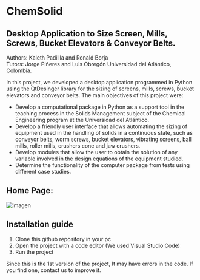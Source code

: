 # ChemSolid
## Desktop Application to Size Screen, Mills, Screws, Bucket Elevators & Conveyor Belts. 

Authors: Kaleth Padillla and Ronald Borja <br>
Tutors: Jorge Piñeres and Luis Obregón
Universidad del Atlántico, Colombia.

In this project, we developed a desktop application programmed in Python using the QtDesinger library for the sizing of screens, mills, screws, bucket elevators and conveyor belts. The main objectives of this project were:

* Develop a computational package in Python as a support tool in the teaching process in the Solids Management subject of the Chemical Engineering program at the Universidad del Atlántico.
* Develop a friendly user interface that allows automating the sizing of equipment used in the handling of solids in a continuous state, such as conveyor belts, worm screws, bucket elevators, vibrating screens, ball mills, roller mills, crushers cone and jaw crushers.
* Develop modules that allow the user to obtain the solution of any variable involved in the design equations of the equipment studied.
* Determine the functionality of the computer package from tests using different case studies.

## Home Page: 
![imagen](https://github.com/ronaldborja/chemsolid-app/assets/75533154/4242b8b6-dd0b-4ba1-8c5f-bbcfee5f2a2f)

## Installation guide
1. Clone this github repository in your pc
2. Open the project with a code editor (We used Visual Studio Code)
3. Run the project

Since this is the 1st version of the project, It may have errors in the code. If you find one, contact us to improve it. 

